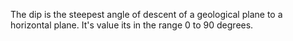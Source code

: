 The dip is the steepest angle of descent of a geological plane to a horizontal plane. It's value its in the range 0 to 90 degrees.
